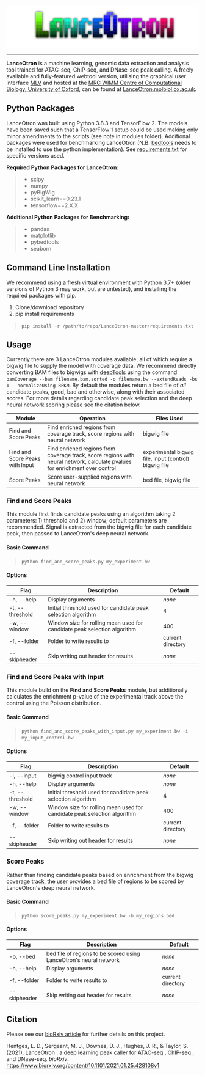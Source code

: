 <p align="center">
    <img src="LanceOtron_logo_shadow_dark.png" alt="LanceOtron logo">
</p>

-----------------------

**LanceOtron** is a machine learning, genomic data extraction and analysis tool trained for ATAC-seq, ChIP-seq, and DNase-seq peak calling. A freely available and fully-featured webtool version, utilising the graphical user interface [MLV](https://mlv.molbiol.ox.ac.uk) and hosted at the [MRC WIMM Centre of Computational Biology, University of Oxford](https://www.imm.ox.ac.uk/research/units-and-centres/mrc-wimm-centre-for-computational-biology), can be found at [LanceOtron.molbiol.ox.ac.uk](https://lanceotron.molbiol.ox.ac.uk).

## Python Packages

LanceOtron was built using Python 3.8.3 and TensorFlow 2. The models have been saved such that a TensorFlow 1 setup could be used making only minor amendments to the scripts (see note in modules folder). Additional packages were used for benchmarking LanceOtron (N.B. [bedtools](https://github.com/arq5x/bedtools2) needs to be installed to use the python implementation). See [requirements.txt](requirements.txt) for specific versions used. 

**Required Python Packages for LanceOtron:**
> * scipy
> * numpy
> * pyBigWig
> * scikit\_learn==0.23.1
> * tensorflow==2.X.X

**Additional Python Packages for Benchmarking:**
> * pandas
> * matplotlib
> * pybedtools
> * seaborn

## Command Line Installation

We recommend using a fresh virtual environment with Python 3.7+ (older versions of Python 3 may work, but are untested), and installing the required packages with pip.

1. Clone/download repository
1. pip install requirements
> `pip install -r /path/to/repo/LanceOtron-master/requirements.txt`

## Usage

Currently there are 3 LanceOtron modules available, all of which require a bigwig file to supply the model with coverage data. We recommend directly converting BAM files to bigwigs with [deepTools](https://github.com/deeptools/deepTools/tree/develop) using the command `bamCoverage --bam filename.bam.sorted -o filename.bw --extendReads -bs 1 --normalizeUsing RPKM`. By default the modules return a bed file of *all* candidate peaks, good, bad and otherwise, along with their associated scores. For more details regarding candidate peak selection and the deep neural network scoring please see the citation below. 

Module | Operation | Files Used
------ | --------- | ----------
Find and Score Peaks | Find enriched regions from coverage track, score regions with neural network | bigwig file
Find and Score Peaks with Input | Find enriched regions from coverage track, score regions with neural network, calculate pvalues for enrichment over control | experimental bigwig file, input (control) bigwig file
Score Peaks | Score user-supplied regions with neural network | bed file, bigwig file

### Find and Score Peaks

This module first finds candidate peaks using an algorithm taking 2 parameters: 1) threshold and 2) window; default parameters are recommended. Signal is extracted from the bigwig file for each candidate peak, then passed to LanceOtron's deep neural network.

#### Basic Command

>  `python find_and_score_peaks.py my_experiment.bw`

#### Options

Flag | Description | Default
---- | ----------- | -------
-h, --help | Display arguments | *none*
-t, --threshold | Initial threshold used for candidate peak selection algorithm | 4
-w, --window | Window size for rolling mean used for candidate peak selection algorithm | 400
-f, --folder | Folder to write results to | current directory
--skipheader | Skip writing out header for results | *none*

### Find and Score Peaks with Input

This module build on the **Find and Score Peaks** module, but additionally calculates the enrichment p-value of the experimental track above the control using the Poisson distribution.

#### Basic Command

>  `python find_and_score_peaks_with_input.py my_experiment.bw -i my_input_control.bw`

#### Options

Flag | Description | Default
---- | ----------- | -------
-i, --input | bigwig control input track | *none*
-h, --help | Display arguments | *none*
-t, --threshold | Initial threshold used for candidate peak selection algorithm | 4
-w, --window | Window size for rolling mean used for candidate peak selection algorithm | 400
-f, --folder | Folder to write results to | current directory
--skipheader | Skip writing out header for results | *none*

### Score Peaks

Rather than finding candidate peaks based on enrichment from the bigwig coverage track, the user provides a bed file of regions to be scored by LanceOtron's deep neural network. 

#### Basic Command

>  `python score_peaks.py my_experiment.bw -b my_regions.bed`

#### Options

Flag | Description | Default
---- | ----------- | -------
-b, --bed |  bed file of regions to be scored using LanceOtron's neural network | *none* 
-h, --help | Display arguments | *none*
-f, --folder | Folder to write results to | current directory
--skipheader | Skip writing out header for results | *none*


## Citation

Please see our [bioRxiv article](https://www.biorxiv.org/content/10.1101/2021.01.25.428108v1) for further details on this project.

Hentges, L. D., Sergeant, M. J., Downes, D. J., Hughes, J. R., & Taylor, S. (2021). LanceOtron : a deep learning peak caller for ATAC-seq , ChIP-seq , and DNase-seq. *bioRxiv*. https://www.biorxiv.org/content/10.1101/2021.01.25.428108v1
